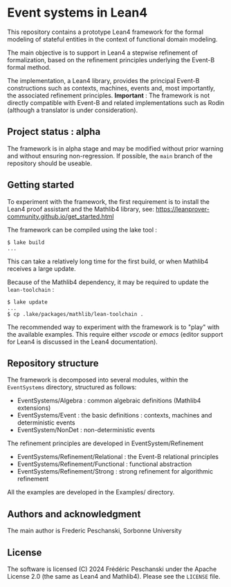 # Event systems in Lean4

This repository contains a prototype Lean4 framework for the formal
modeling of stateful entities in the context of functional domain 
modeling.

The main objective is to support in Lean4 a stepwise refinement
of formalization, based on the refinement principles underlying
the Event-B formal method.

The implementation, a Lean4 library, provides the principal
Event-B constructions such as contexts, machines, events and,
 most importantly, the associated refinement principles.
**Important** : The framework is not directly compatible with Event-B
and related implementations such as Rodin 
(although a translator is under consideration).

## Project status : alpha

The framework is in alpha stage and may be modified without prior warning and without ensuring non-regression. If possible, the `main` branch of the repository should be useable.

## Getting started

To experiment with the framework, the first requirement is to install the Lean4 proof assistant and the Mathlib4 library, see: <https://leanprover-community.github.io/get_started.html>

The framework can be compiled using the lake tool :

```
$ lake build 
...
```

This can take a relatively long time for the first build, or when Mathlib4 receives a large update.

Because of the Mathlib4 dependency, it may be required to update the `lean-toolchain` :

```
$ lake update
...
$ cp .lake/packages/mathlib/lean-toolchain .
```

The recommended way to experiment with the framework is to "play" with
the available examples. This require either *vscode* or *emacs*
(editor support for Lean4 is discussed in the Lean4 documentation).

## Repository structure

The framework is decomposed into several modules, within the `EventSystems` directory, structured as follows:

 - EventSystems/Algebra : common algebraic definitions (Mathlib4 extensions)
 - EventSystems/Event : the basic definitions : contexts, machines and deterministic events
 - EventSystem/NonDet : non-deterministic events

The refinement principles are developed in EventSystem/Refinement

 - EventSystems/Refinement/Relational : the Event-B relational principles
 - EventSystems/Refinement/Functional : functional abstraction
 - EventSystems/Refinement/Strong : strong refinement for algorithmic refinement

All the examples are developed in the Examples/ directory.

## Authors and acknowledgment

The main author is Frederic Peschanski,  Sorbonne University

## License

The software is licensed (C) 2024 Frédéric Peschanski
under the Apache License 2.0  (the same as Lean4 and Mathlib4). Please see the `LICENSE` file.

